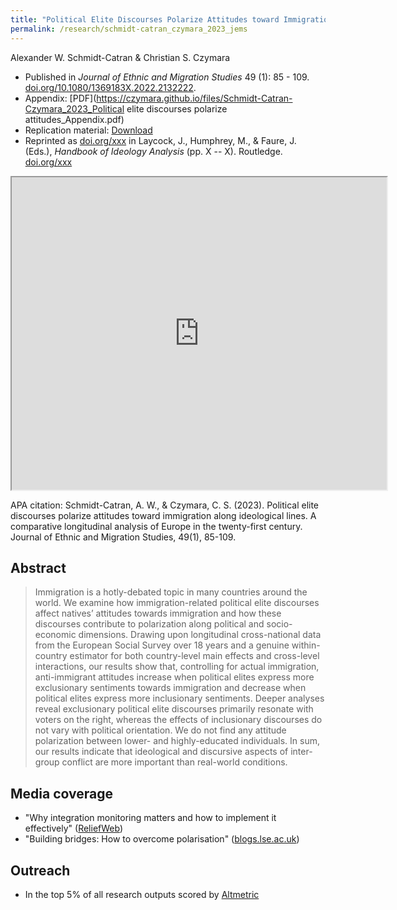 ```yaml
---
title: "Political Elite Discourses Polarize Attitudes toward Immigration Along Ideological Lines. A comparative longitudinal analysis of Europe in the 21st century"
permalink: /research/schmidt-catran_czymara_2023_jems
---
```

Alexander W. Schmidt-Catran & Christian S. Czymara

- Published in *Journal of Ethnic and Migration Studies* 49 (1): 85 - 109. [doi.org/10.1080/1369183X.2022.2132222](https://doi.org/10.1080/1369183X.2022.2132222).
- Appendix: [PDF](https://czymara.github.io/files/Schmidt-Catran-Czymara_2023_Political elite discourses polarize attitudes_Appendix.pdf)
- Replication material: [Download](http://www.schmidt-catran.de/Polarization/SchmidtCatranAndCzymara_JEMS_DiscourseAndPolarization_ReplicationPackage.zip)
- Reprinted as [doi.org/xxx](https://doi.org/xxx) in Laycock, J., Humphrey, M., & Faure, J. (Eds.), *Handbook of Ideology Analysis* (pp. X -- X). Routledge. [doi.org/xxx](https://doi.org/xxx)

<iframe src="https://czymara.github.io/files/Schmidt-Catran-Czymara_2023_Political elite discourses polarize attitudes.pdf" width="600" height="500"></iframe>

APA citation: Schmidt-Catran, A. W., & Czymara, C. S. (2023). Political elite discourses polarize attitudes toward immigration along ideological lines. A comparative longitudinal analysis of Europe in the twenty-first century. Journal of Ethnic and Migration Studies, 49(1), 85-109.

Abstract
------
> Immigration is a hotly-debated topic in many countries around the world. We examine how immigration-related political elite discourses affect natives’ attitudes towards immigration and how these discourses contribute to polarization along political and socio-economic dimensions. Drawing upon longitudinal cross-national data from the European Social Survey over 18 years and a genuine within-country estimator for both country-level main effects and cross-level interactions, our results show that, controlling for actual immigration, anti-immigrant attitudes increase when political elites express more exclusionary sentiments towards immigration and decrease when political elites express more inclusionary sentiments. Deeper analyses reveal exclusionary political elite discourses primarily resonate with voters on the right, whereas the effects of inclusionary discourses do not vary with political orientation. We do not find any attitude polarization between lower- and highly-educated individuals. In sum, our results indicate that ideological and discursive aspects of inter-group conflict are more important than real-world conditions.

Media coverage
------
- "Why integration monitoring matters and how to implement it effectively" ([ReliefWeb](https://reliefweb.int/report/world/why-integration-monitoring-matters-and-how-implement-it-effectively))
- "Building bridges: How to overcome polarisation" ([blogs.lse.ac.uk](https://blogs.lse.ac.uk/psychologylse/2023/06/08/building-bridges-how-to-overcome-polarisation/))

Outreach
------
- In the top 5% of all research outputs scored by [Altmetric](https://routledge.altmetric.com/details/137663901)


